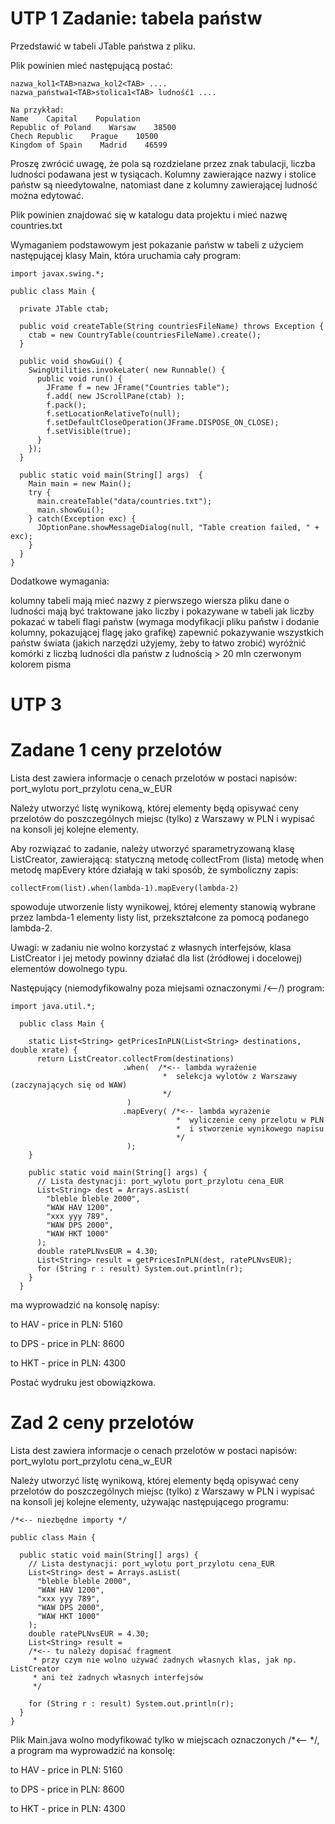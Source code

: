 # UTP 1 Zadanie: tabela państw

Przedstawić w tabeli JTable państwa z pliku.

Plik powinien mieć następującą postać:
```
nazwa_kol1<TAB>nazwa_kol2<TAB> ....
nazwa_państwa1<TAB>stolica1<TAB> ludność1 ....

Na przykład:
Name    Capital    Population
Republic of Poland    Warsaw    38500
Chech Republic    Prague    10500 
Kingdom of Spain    Madrid    46599
```
Proszę zwrócić uwagę, że pola są rozdzielane przez znak tabulacji, liczba ludności podawana jest w tysiącach. Kolumny zawierające nazwy i stolice państw są nieedytowalne, natomiast dane z kolumny zawierającej ludność można edytować.

Plik powinien znajdować się w katalogu data projektu i mieć nazwę countries.txt

Wymaganiem podstawowym jest pokazanie państw w tabeli z użyciem następującej klasy Main, która uruchamia cały program:
```
import javax.swing.*;

public class Main {

  private JTable ctab;

  public void createTable(String countriesFileName) throws Exception {
    ctab = new CountryTable(countriesFileName).create();
  }

  public void showGui() {
    SwingUtilities.invokeLater( new Runnable() {
      public void run() {
        JFrame f = new JFrame("Countries table");
        f.add( new JScrollPane(ctab) );
        f.pack();
        f.setLocationRelativeTo(null);
        f.setDefaultCloseOperation(JFrame.DISPOSE_ON_CLOSE);
        f.setVisible(true);
      }
    });
  }

  public static void main(String[] args)  {
    Main main = new Main();
    try {
      main.createTable("data/countries.txt");
      main.showGui();
    } catch(Exception exc) {
      JOptionPane.showMessageDialog(null, "Table creation failed, " + exc);
    }
  }
}
```
Dodatkowe wymagania:

kolumny tabeli mają mieć nazwy z pierwszego wiersza pliku
dane o ludności mają być traktowane jako liczby
i pokazywane w tabeli jak liczby
pokazać w tabeli flagi państw (wymaga modyfikacji pliku państw i dodanie kolumny, pokazującej flagę jako grafikę)
zapewnić pokazywanie wszystkich państw świata (jakich narzędzi użyjemy, żeby to łatwo zrobić)
wyróżnić komórki z liczbą ludności dla państw z ludnością > 20 mln czerwonym kolorem pisma


# UTP 3 
# Zadane 1 ceny przelotów
Lista dest zawiera informacje o cenach przelotów w postaci napisów: port_wylotu port_przylotu cena_w_EUR

Należy utworzyć listę wynikową, której elementy będą opisywać ceny przelotów do poszczególnych miejsc (tylko) z Warszawy w PLN i wypisać na konsoli jej kolejne elementy.

Aby rozwiązać to zadanie, należy utworzyć sparametryzowaną klasę ListCreator, zawierającą: statyczną metodę collectFrom (lista) metodę when metodę mapEvery które działają w taki sposób, że symboliczny zapis:
```
collectFrom(list).when(lambda-1).mapEvery(lambda-2)
```
spowoduje utworzenie listy wynikowej, której elementy stanowią wybrane przez lambda-1 elementy listy list, przekształcone za pomocą podanego lambda-2.

Uwagi: w zadaniu nie wolno korzystać z własnych interfejsów, klasa ListCreator i jej metody powinny działać dla list (źródłowej i docelowej) elementów dowolnego typu.

Następujący (niemodyfikowalny poza miejsami oznaczonymi /<--/) program:
```
import java.util.*;

  public class Main {

    static List<String> getPricesInPLN(List<String> destinations, double xrate) {
      return ListCreator.collectFrom(destinations)
                         .when(  /*<-- lambda wyrażenie
                                  *  selekcja wylotów z Warszawy (zaczynających się od WAW)
                                  */
                          )
                         .mapEvery( /*<-- lambda wyrażenie
                                     *  wyliczenie ceny przelotu w PLN
                                     *  i stworzenie wynikowego napisu
                                     */
                          );
    }

    public static void main(String[] args) {
      // Lista destynacji: port_wylotu port_przylotu cena_EUR 
      List<String> dest = Arrays.asList(
        "bleble bleble 2000",
        "WAW HAV 1200",
        "xxx yyy 789",
        "WAW DPS 2000",
        "WAW HKT 1000"
      );
      double ratePLNvsEUR = 4.30;
      List<String> result = getPricesInPLN(dest, ratePLNvsEUR);
      for (String r : result) System.out.println(r);
    }
  }
```
ma wyprowadzić na konsolę napisy:

to HAV - price in PLN: 5160

to DPS - price in PLN: 8600

to HKT - price in PLN: 4300

Postać wydruku jest obowiązkowa.

# Zad 2 ceny przelotów

Lista dest zawiera informacje o cenach przelotów w postaci napisów: port_wylotu port_przylotu cena_w_EUR

Należy utworzyć listę wynikową, której elementy będą opisywać ceny przelotów do poszczególnych miejsc (tylko) z Warszawy w PLN i wypisać na konsoli jej kolejne elementy, używając następującego programu:
```
/*<-- niezbędne importy */

public class Main {

  public static void main(String[] args) {
    // Lista destynacji: port_wylotu port_przylotu cena_EUR 
    List<String> dest = Arrays.asList(
      "bleble bleble 2000",
      "WAW HAV 1200",
      "xxx yyy 789",
      "WAW DPS 2000",
      "WAW HKT 1000"
    );
    double ratePLNvsEUR = 4.30;
    List<String> result = 
    /*<-- tu należy dopisać fragment
     * przy czym nie wolno używać żadnych własnych klas, jak np. ListCreator
     * ani też żadnych własnych interfejsów
     */

    for (String r : result) System.out.println(r);
  }
}
```
Plik Main.java wolno modyfikować tylko w miejscach oznaczonych /*<-- */, a program ma wyprowadzić na konsolę:

to HAV - price in PLN: 5160

to DPS - price in PLN: 8600

to HKT - price in PLN: 4300

